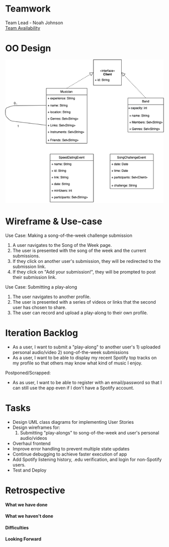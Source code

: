 # Teamwork
Team Lead - Noah Johnson  
[Team Availability](https://www.when2meet.com/?11695597-3PjHf)

# OO Design
![](assets/I4/I4_UML.png)

# Wireframe & Use-case

Use Case: Making a song-of-the-week challenge submission
1. A user navigates to the Song of the Week page.
2. The user is presented with the song of the week and the current submissions.
3. If they click on another user's submission, they will be redirected to the submission link.
4. If they click on "Add your submission!", they will be prompted to post their submission link.

Use Case: Submitting a play-along
1. The user navigates to another profile.
2. The user is presented with a series of videos or links that the second user has chosen to share.
3. The user can record and upload a play-along to their own profile.

# Iteration Backlog
- As a user, I want to submit a "play-along" to another user's 1) uploaded personal audio/video 2) song-of-the-week submissions
- As a user, I want to be able to display my recent Spotify top tracks on my profile so that others may know what kind of music I enjoy.

Postponed/Scrapped:
- As as user, I want to be able to register with an email/password so that I can still use the app even if I don't have a Spotify account.

# Tasks
- Design UML class diagrams for implementing User Stories
- Design wireframes for:
  1. Submitting "play-alongs" to song-of-the-week and user's personal audio/videos
- Overhaul frontend 
- Improve error handling to prevent multiple state updates
- Continue debugging to achieve faster execution of app
- Add Spotify listening history, .edu verification, and login for non-Spotify users.
- Test and Deploy

# Retrospective
#### What we have done

#### What we haven't done

#### Difficulties

#### Looking Forward
